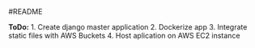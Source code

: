 #README


**ToDo:**
	1. Create django master application
	2. Dockerize app
	3. Integrate static files with AWS Buckets
	4. Host aplication on AWS EC2 instance
